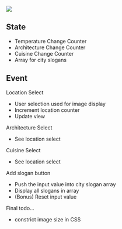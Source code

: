 ![](./assets/wireframe.png)

## State

-   Temperature Change Counter
-   Architecture Change Counter
-   Cuisine Change Counter
-   Array for city slogans

## Event

Location Select

-   User selection used for image display
-   Increment location counter
-   Update view

Architecture Select

-   See location select

Cuisine Select

-   See location select

Add slogan button

-   Push the input value into city slogan array
-   Display all slogans in array
-   (Bonus) Reset input value

Final todo...

-   constrict image size in CSS
